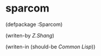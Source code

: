 sparcom
=======

(defpackage :Sparcom)

(writen-by *Z.Shang*)

(writen-in (should-be *Common Lisp*))
